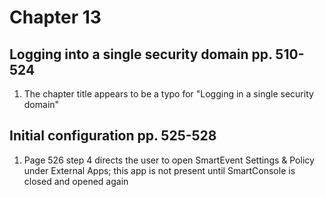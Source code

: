 # Chapter 13

## Logging into a single security domain pp. 510-524
1. The chapter title appears to be a typo for "Logging in a single security domain"
## Initial configuration pp. 525-528
1. Page 526 step 4 directs the user to open SmartEvent Settings & Policy under External Apps; this app is not present until SmartConsole is closed and opened again
